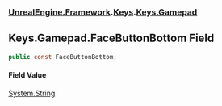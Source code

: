 ### [UnrealEngine.Framework](./UnrealEngine-Framework.md 'UnrealEngine.Framework').[Keys](./UnrealEngine-Framework-Keys.md 'UnrealEngine.Framework.Keys').[Keys.Gamepad](./UnrealEngine-Framework-Keys-Gamepad.md 'UnrealEngine.Framework.Keys.Gamepad')
## Keys.Gamepad.FaceButtonBottom Field
  
```csharp
public const FaceButtonBottom;
```
#### Field Value
[System.String](https://docs.microsoft.com/en-us/dotnet/api/System.String 'System.String')  
